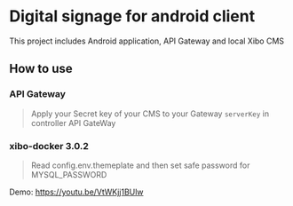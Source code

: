 # Digital signage for android client
This project includes Android application, API Gateway and local Xibo CMS
## How to use
### API Gateway
> Apply your Secret key of your CMS to your Gateway `serverKey` in controller API GateWay
### xibo-docker 3.0.2
> Read config.env.themeplate and then set safe password for MYSQL_PASSWORD

Demo: https://youtu.be/VtWKjj1BUlw

 
